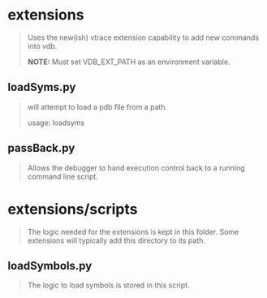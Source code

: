 # extensions
> Uses the new(ish) vtrace extension capability to add new commands into vdb.
> 
> **NOTE:** Must set VDB_EXT_PATH as an environment variable.

## loadSyms.py
> will attempt to load a pdb file from a path.
>
> usage: loadsyms <library> <pdb>

## passBack.py
> Allows the debugger to hand execution control back to a running command line script.

# extensions/scripts
> The logic needed for the extensions is kept in this folder.  Some extensions
> will typically add this directory to its path.

## loadSymbols.py
> The logic to load symbols is stored in this script.

